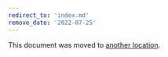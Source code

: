 ```yaml
---
redirect_to: 'index.md'
remove_date: '2022-07-25'
---
```


This document was moved to [another location](index.md).

<!-- This redirect file can be deleted after <2022-07-25>. -->
<!-- Redirects that point to other docs in the same project expire in three months. -->
<!-- Redirects that point to docs in a different project or site (for example, link is not relative and starts with `https:`) expire in one year. -->
<!-- Before deletion, see: https://docs.gitlab.com/ee/development/documentation/redirects.html -->
